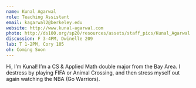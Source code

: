 ```yaml
---
name: Kunal Agarwal
role: Teaching Assistant
email: kagarwal2@berkeley.edu
website: http://www.kunal-agarwal.com
photo: http://ds100.org/sp20/resources/assets/staff_pics/Kunal_Agarwal.jpg
discussion: F 3-4PM, Dwinelle 209
lab: T 1-2PM, Cory 105
oh: Coming Soon
---
```


Hi, I’m Kunal! I’m a CS & Applied Math double major from the Bay Area. I destress by playing FIFA or Animal Crossing, and then stress myself out again watching the NBA (Go Warriors).